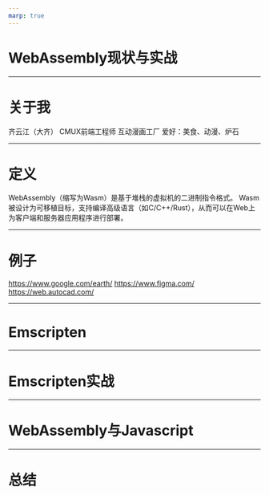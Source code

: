 ```yaml
---
marp: true
---
```


# WebAssembly现状与实战

---

# 关于我
齐云江（大齐）
CMUX前端工程师
互动漫画工厂
爱好：美食、动漫、炉石

---

# 定义

WebAssembly（缩写为Wasm）是基于堆栈的虚拟机的二进制指令格式。
Wasm被设计为可移植目标，支持编译高级语言（如C/C++/Rust），从而可以在Web上为客户端和服务器应用程序进行部署。

---

# 例子
https://www.google.com/earth/
https://www.figma.com/
https://web.autocad.com/

---

# Emscripten

---

# Emscripten实战

---

# WebAssembly与Javascript

---

# 总结

